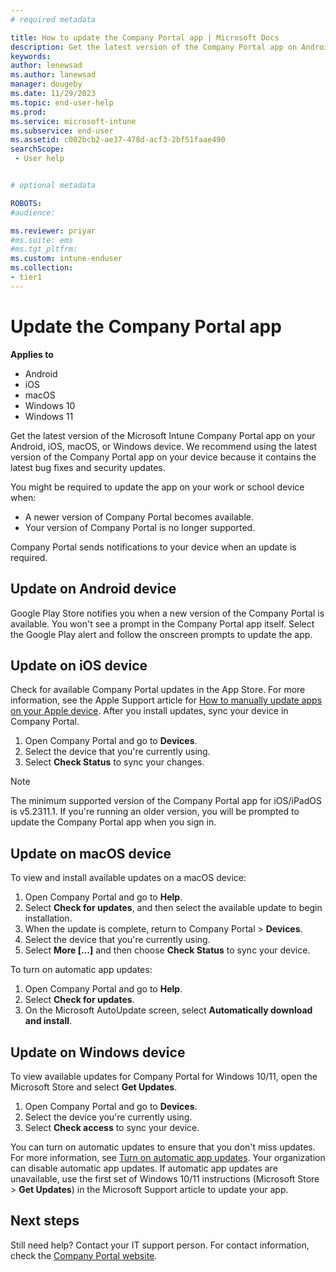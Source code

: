 ```yaml
---
# required metadata

title: How to update the Company Portal app | Microsoft Docs
description: Get the latest version of the Company Portal app on Android, iOS, macOS, and Windows devices.
keywords:
author: lenewsad
ms.author: lanewsad
manager: dougeby
ms.date: 11/29/2023
ms.topic: end-user-help
ms.prod:
ms.service: microsoft-intune
ms.subservice: end-user
ms.assetid: c002bcb2-ae37-478d-acf3-2bf51faae490
searchScope:
 - User help


# optional metadata

ROBOTS:  
#audience:

ms.reviewer: priyar
#ms.suite: ems
#ms.tgt_pltfrm:
ms.custom: intune-enduser
ms.collection:
- tier1
---
```


# Update the Company Portal app  

**Applies to**  
- Android  
- iOS  
- macOS  
- Windows 10  
- Windows 11  

 
Get the latest version of the Microsoft Intune Company Portal app on your Android, iOS, macOS, or Windows device. We recommend using the latest version of the Company Portal app on your device because it contains the latest bug fixes and security updates. 

You might be required to update the app on your work or school device when:  

* A newer version of Company Portal becomes available.  
* Your version of Company Portal is no longer supported.  

Company Portal sends notifications to your device when an update is required.  

## Update on Android device  

Google Play Store notifies you when a new version of the Company Portal is available. You won't see a prompt in the Company Portal app itself. Select the Google Play alert and follow the onscreen prompts to update the app. 

## Update on iOS device  

Check for available Company Portal updates in the App Store. For more information, see the Apple Support article for [How to manually update apps on your Apple device](https://support.apple.com/en-us/HT202180). After you install updates, sync your device in Company Portal.   

1. Open Company Portal and go to **Devices**.   
2. Select the device that you're currently using.  
3. Select **Check Status** to sync your changes.  

> [!NOTE]
> The minimum supported version of the Company Portal app for iOS/iPadOS is v5.2311.1. If you're running an older version, you will be prompted to update the Company Portal app when you sign in.

## Update on macOS device  

To view and install available updates on a macOS device: 

1. Open Company Portal and go to **Help**.  
2. Select **Check for updates**, and then select the available update to begin installation.  
4. When the update is complete, return to Company Portal > **Devices**. 
5. Select the device that you're currently using.
6. Select **More [...]** and then choose **Check Status** to sync your device.  

To turn on automatic app updates: 
1. Open Company Portal and go to **Help**.  
2. Select **Check for updates**.
3. On the Microsoft AutoUpdate screen, select **Automatically download and install**.  

## Update on Windows device  
To view available updates for Company Portal for Windows 10/11, open the Microsoft Store and select **Get Updates**. 
1. Open Company Portal and go to **Devices**.
2. Select the device you're currently using. 
3. Select **Check access** to sync your device. 

You can turn on automatic updates to ensure that you don't miss updates. For more information, see [Turn on automatic app updates](https://support.microsoft.com/windows/turn-on-automatic-app-updates-70634d32-4657-dc76-632b-66048978e51b). Your organization can disable automatic app updates. If automatic app updates are unavailable, use the first set of Windows 10/11 instructions (Microsoft Store > **Get Updates**) in the Microsoft Support article to update your app.  

## Next steps  

Still need help? Contact your IT support person. For contact information, check the [Company Portal website](https://go.microsoft.com/fwlink/?linkid=2010980).  

